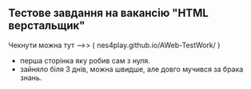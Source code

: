 ## Тестове завдання на вакансію "HTML верстальщик"

Чекнути можна тут -->> ( nes4play.github.io/AWeb-TestWork/ )

- перша сторінка яку робив сам з нуля.
- зайняло біля 3 днів, можна швидше, але довго мучився за брака знань.
